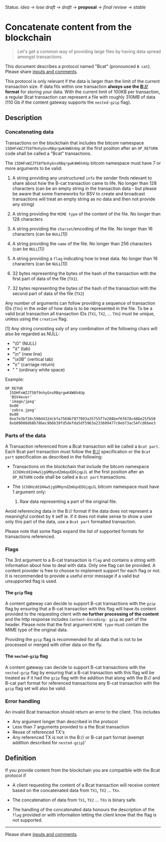 Status: _idea_ → _lose draft_ → _draft_ → __proposal__ → _final review_ → _stable_

# Concatenate content from the blockchain

> Let's get a common way of providing large files by having data spread amongst transactions.

This document describes a protocol named "Bcat" (pronounced `B cat`). 
Please share [inputs and comments](https://github.com/bico-media/bcat/issues).

This protocol is only relevant if the data is larger than the limit of the current transaction size. If data fits within one transaction **always use the [B://](https://b.bitdb.network) format** for storing your data. With the current limit of 100KB per transaction, a regular Bcat transaction can represent a file with roughly 310MB of data (110 Gb if the content gateway supports the `nested-gzip` flag).

## Description

### Concatenating data

Transactions on the blockchain that includes the bitcom namespace `15DHFxWZJT58f9nhyGnsRBqrgwK4W6h4Up` at the first position after an `OP_RETURN` code shall be called a "Bcat" transactions. 

The `15DHFxWZJT58f9nhyGnsRBqrgwK4W6h4Up` bitcom namespace must have 7 or more arguments to be valid:

1.  A string providing any unstructured `info` the sender finds relevant to share about how the B-cat transaction came to life. No longer than 128 characters (can be an empty string in the transaction data - but please be aware that some frameworks for BSV to create and broadcast transactions will treat an empty string as no data and then not provide any string)

2. A string providing the `MIME type` of the content of the file. No longer than 128 characters

3. A string providing the `charset`/encoding of the file. No longer than 16 characters (can be `NULL`[1])

4. A string providing the `name` of the file. No longer than 256 characters (can be `NULL`[1])

5. A string providing a `flag` indicating how to treat data. No longer than 16 characters (can be `NULL`[1])

6. 32 bytes representing the bytes of the hash of the transaction with the first part of data of the file (`TX1`).

7. 32 bytes representing the bytes of the hash of the transaction with the second part of data of the file (`TX2`)

Any number of arguments can follow providing a sequence of transaction IDs (`TXn`) in the order of how data is to be represented in the file. To be a valid bcat transaction all transaction IDs (`TX1`, `TX2`, ... `TXn`) must be unique, unless using the `creative` flag.

[1] Any string consisting soly of any combination of the following chars will also be regarded as NULL:
  - "\0" (NULL)
  - "\t" (tab)
  - "\n" (new line)
  - "\x0B" (vertical tab)
  - "\r" (carriage return)
  - " " (ordinary white space)


Example:

```
OP_RETUR
  15DHFxWZJT58f9nhyGnsRBqrgwK4W6h4Up
  'BSV4ever'
  'image/jpeg'
  0x00
  'zebra.jpeg'
  0x00
  0xe7e3bf38c590d432dcbfa7569b7977093a35755f7e288bef6f678c488e25fb50
  0xb09088d68b78bec9b6b39fd5defda5df5963a233609477c0eb73ac54fcd6bee3
```

### Parts of the data

A Transaction referenced from a Bcat transaction will be called a `Bcat part`. Each Bcat part transaction must follow the [B://](https://b.bitdb.network) specification or the `Bcat part` specification as described in the following:

- Transactions on the blockchain that include the bitcom namespace `1ChDHzdd1H4wSjgGMHyndZm6qxEDGjqpJL` at the first position after an `OP_RETURN` code shall be called a `Bcat part` transactions. 

- The `1ChDHzdd1H4wSjgGMHyndZm6qxEDGjqpJL` bitcom namespace must have 1 argument only:
  1. Raw data representing a part of the original file.

Avoid referencing data in the B:// format if the data does not represent a meaningful context by it self ie. if it does not make sense to show a user only this part of the data, use a `Bcat part` formatted transaction.

Please note that some flags expand the list of supported formats for transactions referenced.

### Flags

The 3rd argument to a B-cat transaction is `flag` and contains a string with information about how to deal with data. Only one flag can be provided. A content provider is free to choose to implement support for each flag or not. It is recommended to provide a useful error message if a valid but unsupported flag is used. 


#### The `gzip` flag

A content gateway can decide to support B-cat transactions with the `gzip` flag by ensuring that 
a B-cat transaction with this flag will have its content provided to the requesting client with **no further processing of the content** and the http response includes `Content-Encoding: gzip` as part of the header. Please note that the first argument `MIME type` must contain the MIME type of the original data.

Providing the `gzip` flag is recommended for all data that is not to be processed or merged with other data on the fly. 


#### The `nested-gzip` flag

A content gateway can decide to support B-cat transactions with the `nested-gzip` flag by ensuring that 
a B-cat transaction with this flag will be treated as if it had the `gzip` flag with the addition that along with the B:// and B-cat part format for referenced transactions any B-cat transaction with the `gzip` flag set will also be valid. 




### Error handling

An invalid Bcat transaction should return an error to the client. This includes

- Any argument longer than described in the protocol
- Less than 7 arguments provided to a the Bcat transaction
- Reuse of referenced TX's 
- Any referenced TX is not in the B:// or B-cat part format (exempt addition described for `nested-gzip`)'



## Definition

If you provide content from the blockchain you are compatible with the Bcat protocol if

- A client requesting the content of a Bcat transaction will receive content based on the concatenated data from `TX1`, `TX2` ... `TXn`.

- The concatenation of data from `TX1`, `TX2` ... `TXn` is binary safe.

- The handling of the concatenated data honours the description of the `flag` provided or with information letting the client know that the flag is not supported. 



----

Please share [inputs and comments](https://github.com/bico-media/bcat/issues).
